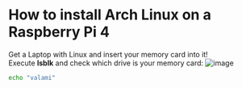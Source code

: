 # How to install Arch Linux on a Raspberry Pi 4

Get a Laptop with Linux and insert your memory card into it!  
Execute <b>lsblk</b> and check which drive is your memory card:
![image](https://github.com/user-attachments/assets/b44bce60-884d-4eff-a3de-1b98d7493ac6)

```sh
echo "valami"
```
